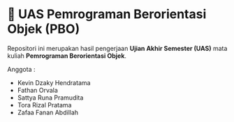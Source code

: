 # 🧾 UAS Pemrograman Berorientasi Objek (PBO)

Repositori ini merupakan hasil pengerjaan **Ujian Akhir Semester (UAS)** mata kuliah **Pemrograman Berorientasi Objek**.

Anggota :

- Kevin Dzaky Hendratama
- Fathan Orvala
- Sattya Runa Pramudita
- Tora Rizal Pratama
- Zafaa Fanan Abdillah
